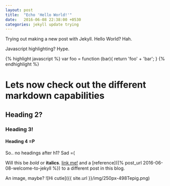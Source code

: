 ```yaml
---
layout: post
title:  "Echo 'Hello World!'"
date:   2016-06-08 22:38:00 +0530
categories: jekyll update trying
---
```


Trying out making a new post with Jekyll. Hello World? Hah.

Javascript highlighting? Hype.

{% highlight javascript %}
var foo = function (bar){
	return 'foo' + 'bar';
}
{% endhighlight %}

# Lets now check out the different markdown capabilities
## Heading 2?
### Heading 3!
#### Heading 4 =P

So.. no headings after h1? Sad =(

Will this be *bold* or **italics**.
[link me!](google.com) and a [reference]({% post_url 2016-06-08-welcome-to-jekyll %}) to a different post in this blog.

An image, maybe? 
![Hi cutie]({{ site.url }}/img/250px-498Tepig.png)